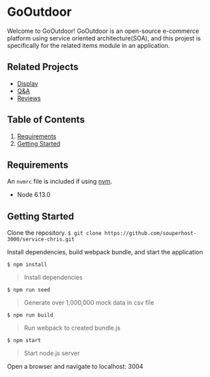 # GoOutdoor

Welcome to GoOutdoor! GoOutdoor is an open-source e-commerce platform using service oriented architecture(SOA), and this projest is specifically for the related items module in an application.

## Related Projects

  - [Display](https://github.com/The-10-000-RPS-Club/display-service.git)
  - [Q&A](https://github.com/The-10-000-RPS-Club/service-jacki.git)
  - [Reviews](https://github.com/The-10-000-RPS-Club/reviews-joe.git)


## Table of Contents

1. [Requirements](#requirements)
1. [Getting Started](#getting-started)

## Requirements

An `nvmrc` file is included if using [nvm](https://github.com/creationix/nvm).

- Node 6.13.0

## Getting Started
Clone the repository.
`$ git clone https://github.com/souperhost-3000/service-chris.git`

Install dependencies, build webpack bundle, and start the application

`$ npm install`
> Install dependencies

`$ npm run seed`
> Generate over 1,000,000 mock data in csv file

`$ npm run build`
> Run webpack to created bundle.js

`$ npm start`
> Start node.js server

Open a browser and navigate to localhost: 3004



